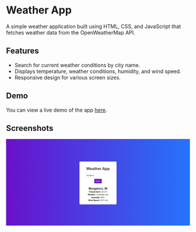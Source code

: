 # Weather App

A simple weather application built using HTML, CSS, and JavaScript that fetches weather data from the OpenWeatherMap API.

## Features

- Search for current weather conditions by city name.
- Displays temperature, weather conditions, humidity, and wind speed.
- Responsive design for various screen sizes.

## Demo

You can view a live demo of the app [here](https://skymetrix.netlify.app/).

## Screenshots

![Weather App Screenshot](assets/output.png)

